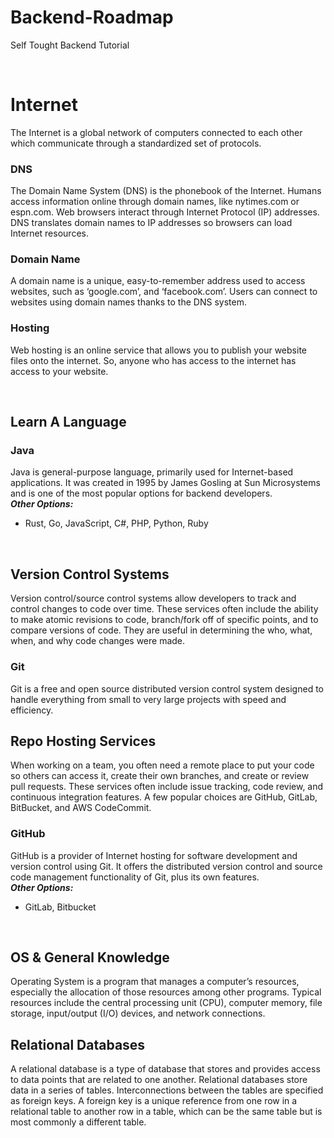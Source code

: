 # Backend-Roadmap
Self Tought Backend Tutorial  

<br>

# Internet
The Internet is a global network of computers connected to each other which communicate through a standardized set of protocols.  

### DNS
The Domain Name System (DNS) is the phonebook of the Internet. Humans access information online through domain names, like nytimes.com or espn.com. Web browsers interact through Internet Protocol (IP) addresses. DNS translates domain names to IP addresses so browsers can load Internet resources.  

### Domain Name
A domain name is a unique, easy-to-remember address used to access websites, such as ‘google.com’, and ‘facebook.com’. Users can connect to websites using domain names thanks to the DNS system.  

### Hosting
Web hosting is an online service that allows you to publish your website files onto the internet. So, anyone who has access to the internet has access to your website.  

<br>

## Learn A Language
### Java
Java is general-purpose language, primarily used for Internet-based applications. It was created in 1995 by James Gosling at Sun Microsystems and is one of the most popular options for backend developers.  
***Other Options:***
* Rust, Go, JavaScript, C#, PHP, Python, Ruby

<br>

## Version Control Systems
Version control/source control systems allow developers to track and control changes to code over time. These services often include the ability to make atomic revisions to code, branch/fork off of specific points, and to compare versions of code. They are useful in determining the who, what, when, and why code changes were made.  
### Git
Git is a free and open source distributed version control system designed to handle everything from small to very large projects with speed and efficiency.  
## Repo Hosting Services
When working on a team, you often need a remote place to put your code so others can access it, create their own branches, and create or review pull requests. These services often include issue tracking, code review, and continuous integration features. A few popular choices are GitHub, GitLab, BitBucket, and AWS CodeCommit.  
### GitHub
GitHub is a provider of Internet hosting for software development and version control using Git. It offers the distributed version control and source code management functionality of Git, plus its own features.  
***Other Options:***
* GitLab, Bitbucket  

<br>

## OS & General Knowledge
Operating System is a program that manages a computer’s resources, especially the allocation of those resources among other programs. Typical resources include the central processing unit (CPU), computer memory, file storage, input/output (I/O) devices, and network connections.  

## Relational Databases
A relational database is a type of database that stores and provides access to data points that are related to one another. Relational databases store data in a series of tables. Interconnections between the tables are specified as foreign keys. A foreign key is a unique reference from one row in a relational table to another row in a table, which can be the same table but is most commonly a different table.